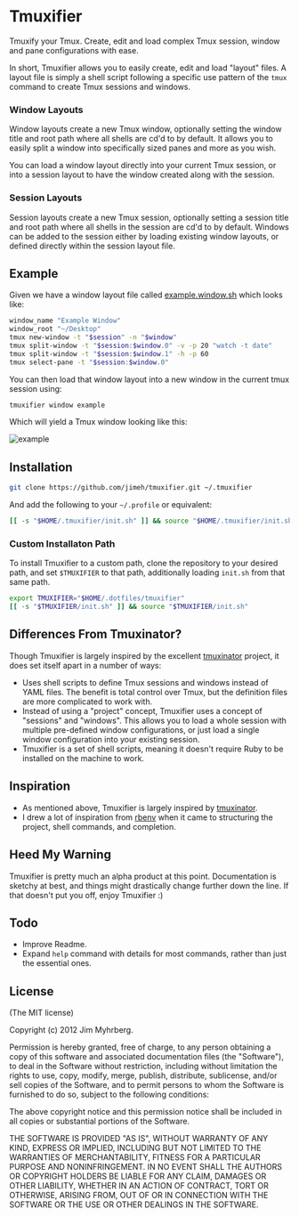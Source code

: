 # Tmuxifier

Tmuxify your Tmux. Create, edit and load complex Tmux session, window and pane
configurations with ease.

In short, Tmuxifier allows you to easily create, edit and load "layout"
files. A layout file is simply a shell script following a specific use pattern
of the `tmux` command to create Tmux sessions and windows.

### Window Layouts

Window layouts create a new Tmux window, optionally setting the window title
and root path where all shells are cd'd to by default. It allows you to easily
split a window into specifically sized panes and more as you wish.

You can load a window layout directly into your current Tmux session, or into
a session layout to have the window created along with the session.

### Session Layouts

Session layouts create a new Tmux session, optionally setting a session title
and root path where all shells in the session are cd'd to by default. Windows
can be added to the session either by loading existing window layouts, or
defined directly within the session layout file.

## Example

Given we have a window layout file called [example.window.sh][example] which
looks like:

[example]: https://github.com/jimeh/tmuxifier/blob/master/examples/example.window.sh

```bash
window_name "Example Window"
window_root "~/Desktop"
tmux new-window -t "$session" -n "$window"
tmux split-window -t "$session:$window.0" -v -p 20 "watch -t date"
tmux split-window -t "$session:$window.1" -h -p 60
tmux select-pane -t "$session:$window.0"
```

You can then load that window layout into a new window in the
current tmux session using:

```bash
tmuxifier window example
```

Which will yield a Tmux window looking like this:

![example](https://github.com/jimeh/tmuxifier/raw/master/examples/example.window-screenshot.png)

## Installation

```bash
git clone https://github.com/jimeh/tmuxifier.git ~/.tmuxifier
```

And add the following to your `~/.profile` or equivalent:

```bash
[[ -s "$HOME/.tmuxifier/init.sh" ]] && source "$HOME/.tmuxifier/init.sh"
```

### Custom Installaton Path

To install Tmuxifier to a custom path, clone the repository to your desired
path, and set `$TMUXIFIER` to that path, additionally loading `init.sh` from
that same path.

```bash
export TMUXIFIER="$HOME/.dotfiles/tmuxifier"
[[ -s "$TMUXIFIER/init.sh" ]] && source "$TMUXIFIER/init.sh"
```

## Differences From Tmuxinator?

Though Tmuxifier is largely inspired by the excellent [tmuxinator][] project,
it does set itself apart in a number of ways:

- Uses shell scripts to define Tmux sessions and windows instead of YAML
  files. The benefit is total control over Tmux, but the definition files are
  more complicated to work with.
- Instead of using a "project" concept, Tmuxifier uses a concept of "sessions"
  and "windows". This allows you to load a whole session with multiple
  pre-defined window configurations, or just load a single window
  configuration into your existing session.
- Tmuxifier is a set of shell scripts, meaning it doesn't require Ruby to be
  installed on the machine to work.

## Inspiration

- As mentioned above, Tmuxifier is largely inspired by [tmuxinator][].
- I drew a lot of inspiration from [rbenv][] when it came to structuring the
  project, shell commands, and completion.

[tmuxinator]: https://github.com/aziz/tmuxinator
[rbenv]: https://github.com/sstephenson/rbenv

## Heed My Warning

Tmuxifier is pretty much an alpha product at this point. Documentation is
sketchy at best, and things might drastically change further down the line. If
that doesn't put you off, enjoy Tmuxifier :)

## Todo

* Improve Readme.
* Expand `help` command with details for most commands, rather than just the
  essential ones.

## License

(The MIT license)

Copyright (c) 2012 Jim Myhrberg.

Permission is hereby granted, free of charge, to any person obtaining a copy
of this software and associated documentation files (the "Software"), to deal
in the Software without restriction, including without limitation the rights
to use, copy, modify, merge, publish, distribute, sublicense, and/or sell
copies of the Software, and to permit persons to whom the Software is
furnished to do so, subject to the following conditions:

The above copyright notice and this permission notice shall be included in all
copies or substantial portions of the Software.

THE SOFTWARE IS PROVIDED "AS IS", WITHOUT WARRANTY OF ANY KIND, EXPRESS OR
IMPLIED, INCLUDING BUT NOT LIMITED TO THE WARRANTIES OF MERCHANTABILITY,
FITNESS FOR A PARTICULAR PURPOSE AND NONINFRINGEMENT. IN NO EVENT SHALL THE
AUTHORS OR COPYRIGHT HOLDERS BE LIABLE FOR ANY CLAIM, DAMAGES OR OTHER
LIABILITY, WHETHER IN AN ACTION OF CONTRACT, TORT OR OTHERWISE, ARISING FROM,
OUT OF OR IN CONNECTION WITH THE SOFTWARE OR THE USE OR OTHER DEALINGS IN THE
SOFTWARE.

